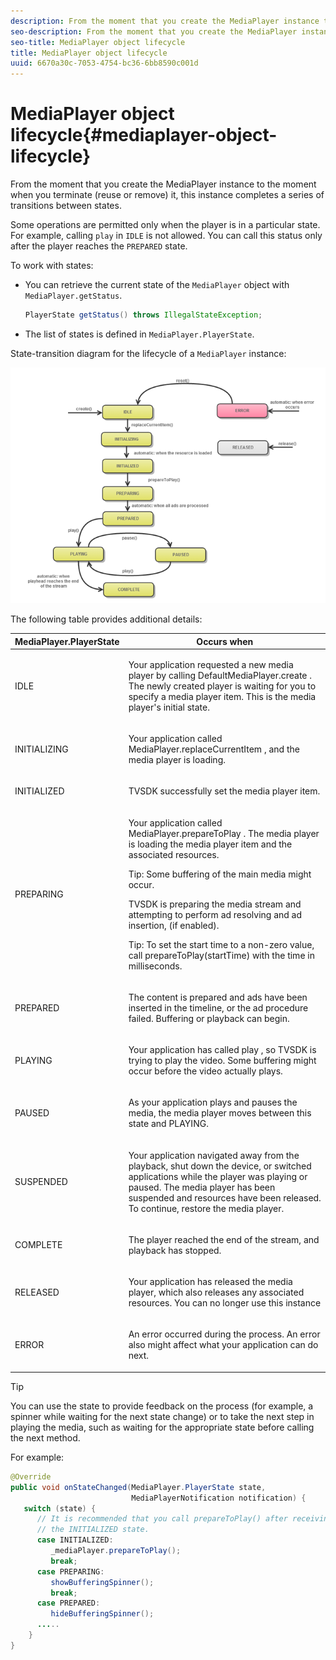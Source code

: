 ```yaml
---
description: From the moment that you create the MediaPlayer instance to the moment when you terminate (reuse or remove) it, this instance completes a series of transitions between states.
seo-description: From the moment that you create the MediaPlayer instance to the moment when you terminate (reuse or remove) it, this instance completes a series of transitions between states.
seo-title: MediaPlayer object lifecycle
title: MediaPlayer object lifecycle
uuid: 6670a30c-7053-4754-bc36-6bb8590c001d
---
```


# MediaPlayer object lifecycle{#mediaplayer-object-lifecycle}

From the moment that you create the MediaPlayer instance to the moment when you terminate (reuse or remove) it, this instance completes a series of transitions between states.

Some operations are permitted only when the player is in a particular state. For example, calling `play` in `IDLE` is not allowed. You can call this status only after the player reaches the `PREPARED` state.

To work with states:

* You can retrieve the current state of the `MediaPlayer` object with `MediaPlayer.getStatus`.

  ```java
  PlayerState getStatus() throws IllegalStateException;
  ```

* The list of states is defined in `MediaPlayer.PlayerState`.

State-transition diagram for the lifecycle of a `MediaPlayer` instance: 
<!--<a id="fig_1C55DE3F186F4B36AFFDCDE90379534C"></a>-->

![](assets/player-state-transitions-diagram-android_1.2_web.png)

The following table provides additional details:  

<table id="table_426F0093E4214EA88CD72A7796B58DFD"> 
 <thead> 
  <tr> 
   <th colname="col1" class="entry"> MediaPlayer.PlayerState </th> 
   <th colname="col2" class="entry"> Occurs when </th> 
  </tr> 
 </thead>
 <tbody> 
  <tr> 
   <td colname="col1"> <span class="codeph"> IDLE </span> </td> 
   <td colname="col2"> <p>Your application requested a new media player by calling <span class="codeph"> DefaultMediaPlayer.create </span>. The newly created player is waiting for you to specify a media player item. This is the media player's initial state. </p> </td> 
  </tr> 
  <tr> 
   <td colname="col1"> <span class="codeph"> INITIALIZING </span> </td> 
   <td colname="col2"> <p>Your application called <span class="codeph"> MediaPlayer.replaceCurrentItem </span>, and the media player is loading. </p> </td> 
  </tr> 
  <tr> 
   <td colname="col1"> <span class="codeph"> INITIALIZED </span> </td> 
   <td colname="col2"> <p>TVSDK successfully set the media player item. </p> </td> 
  </tr> 
  <tr> 
   <td colname="col1"> <span class="codeph"> PREPARING </span> </td> 
   <td colname="col2"> <p>Your application called <span class="codeph"> MediaPlayer.prepareToPlay </span>. The media player is loading the media player item and the associated resources. </p> <p>Tip:  Some buffering of the main media might occur. </p> <p>TVSDK is preparing the media stream and attempting to perform ad resolving and ad insertion, (if enabled). </p> <p>Tip:  To set the start time to a non-zero value, call <span class="codeph"> prepareToPlay(startTime) </span> with the time in milliseconds. </p> </td> 
  </tr> 
  <tr> 
   <td colname="col1"> <span class="codeph"> PREPARED </span> </td> 
   <td colname="col2"> <p>The content is prepared and ads have been inserted in the timeline, or the ad procedure failed. Buffering or playback can begin. </p> </td> 
  </tr> 
  <tr> 
   <td colname="col1"> <span class="codeph"> PLAYING </span> </td> 
   <td colname="col2"> <p>Your application has called <span class="codeph"> play </span>, so TVSDK is trying to play the video. Some buffering might occur before the video actually plays. </p> </td> 
  </tr> 
  <tr> 
   <td colname="col1"> <span class="codeph"> PAUSED </span> </td> 
   <td colname="col2"> <p>As your application plays and pauses the media, the media player moves between this state and PLAYING. </p> </td> 
  </tr> 
  <tr> 
   <td colname="col1"> <span class="codeph"> SUSPENDED </span> </td> 
   <td colname="col2"> <p>Your application navigated away from the playback, shut down the device, or switched applications while the player was playing or paused. The media player has been suspended and resources have been released. To continue, restore the media player. </p> </td> 
  </tr> 
  <tr> 
   <td colname="col1"> <span class="codeph"> COMPLETE </span> </td> 
   <td colname="col2"> <p>The player reached the end of the stream, and playback has stopped. </p> </td> 
  </tr> 
  <tr> 
   <td colname="col1"> <span class="codeph"> RELEASED </span> </td> 
   <td colname="col2"> <p>Your application has released the media player, which also releases any associated resources. You can no longer use this instance </p> </td> 
  </tr> 
  <tr> 
   <td colname="col1"> <span class="codeph"> ERROR </span> </td> 
   <td colname="col2"> <p>An error occurred during the process. An error also might affect what your application can do next. </p> </td> 
  </tr> 
 </tbody> 
</table>

>[!TIP]
>
>You can use the state to provide feedback on the process (for example, a spinner while waiting for the next state change) or to take the next step in playing the media, such as waiting for the appropriate state before calling the next method.

For example: 

```java
@Override 
public void onStateChanged(MediaPlayer.PlayerState state,  
                           MediaPlayerNotification notification) { 
   switch (state) { 
      // It is recommended that you call prepareToPlay() after receiving  
      // the INITIALIZED state. 
      case INITIALIZED: 
         _mediaPlayer.prepareToPlay(); 
         break; 
      case PREPARING: 
         showBufferingSpinner(); 
         break; 
      case PREPARED: 
         hideBufferingSpinner(); 
      ..... 
    } 
}
```

